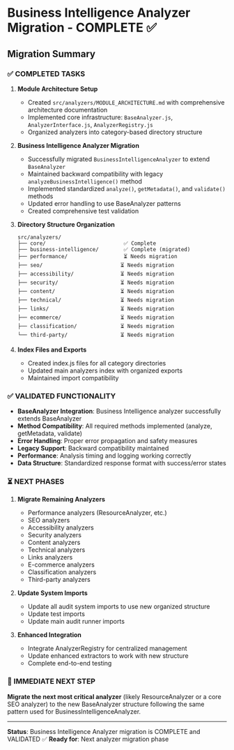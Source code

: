 # Business Intelligence Analyzer Migration - COMPLETE ✅

## Migration Summary

### ✅ COMPLETED TASKS

1. **Module Architecture Setup**

   - Created `src/analyzers/MODULE_ARCHITECTURE.md` with comprehensive architecture documentation
   - Implemented core infrastructure: `BaseAnalyzer.js`, `AnalyzerInterface.js`, `AnalyzerRegistry.js`
   - Organized analyzers into category-based directory structure

2. **Business Intelligence Analyzer Migration**

   - Successfully migrated `BusinessIntelligenceAnalyzer` to extend `BaseAnalyzer`
   - Maintained backward compatibility with legacy `analyzeBusinessIntelligence()` method
   - Implemented standardized `analyze()`, `getMetadata()`, and `validate()` methods
   - Updated error handling to use BaseAnalyzer patterns
   - Created comprehensive test validation

3. **Directory Structure Organization**

   ```
   src/analyzers/
   ├── core/                         ✅ Complete
   ├── business-intelligence/        ✅ Complete (migrated)
   ├── performance/                  ⏳ Needs migration
   ├── seo/                         ⏳ Needs migration
   ├── accessibility/               ⏳ Needs migration
   ├── security/                    ⏳ Needs migration
   ├── content/                     ⏳ Needs migration
   ├── technical/                   ⏳ Needs migration
   ├── links/                       ⏳ Needs migration
   ├── ecommerce/                   ⏳ Needs migration
   ├── classification/              ⏳ Needs migration
   └── third-party/                 ⏳ Needs migration
   ```

4. **Index Files and Exports**
   - Created index.js files for all category directories
   - Updated main analyzers index with organized exports
   - Maintained import compatibility

### ✅ VALIDATED FUNCTIONALITY

- **BaseAnalyzer Integration**: Business Intelligence analyzer successfully extends BaseAnalyzer
- **Method Compatibility**: All required methods implemented (analyze, getMetadata, validate)
- **Error Handling**: Proper error propagation and safety measures
- **Legacy Support**: Backward compatibility maintained
- **Performance**: Analysis timing and logging working correctly
- **Data Structure**: Standardized response format with success/error states

### ⏳ NEXT PHASES

1. **Migrate Remaining Analyzers**

   - Performance analyzers (ResourceAnalyzer, etc.)
   - SEO analyzers
   - Accessibility analyzers
   - Security analyzers
   - Content analyzers
   - Technical analyzers
   - Links analyzers
   - E-commerce analyzers
   - Classification analyzers
   - Third-party analyzers

2. **Update System Imports**

   - Update all audit system imports to use new organized structure
   - Update test imports
   - Update main audit runner imports

3. **Enhanced Integration**
   - Integrate AnalyzerRegistry for centralized management
   - Update enhanced extractors to work with new structure
   - Complete end-to-end testing

### 🎯 IMMEDIATE NEXT STEP

**Migrate the next most critical analyzer** (likely ResourceAnalyzer or a core SEO analyzer) to the new BaseAnalyzer structure following the same pattern used for BusinessIntelligenceAnalyzer.

---

**Status**: Business Intelligence Analyzer migration is COMPLETE and VALIDATED ✅
**Ready for**: Next analyzer migration phase

